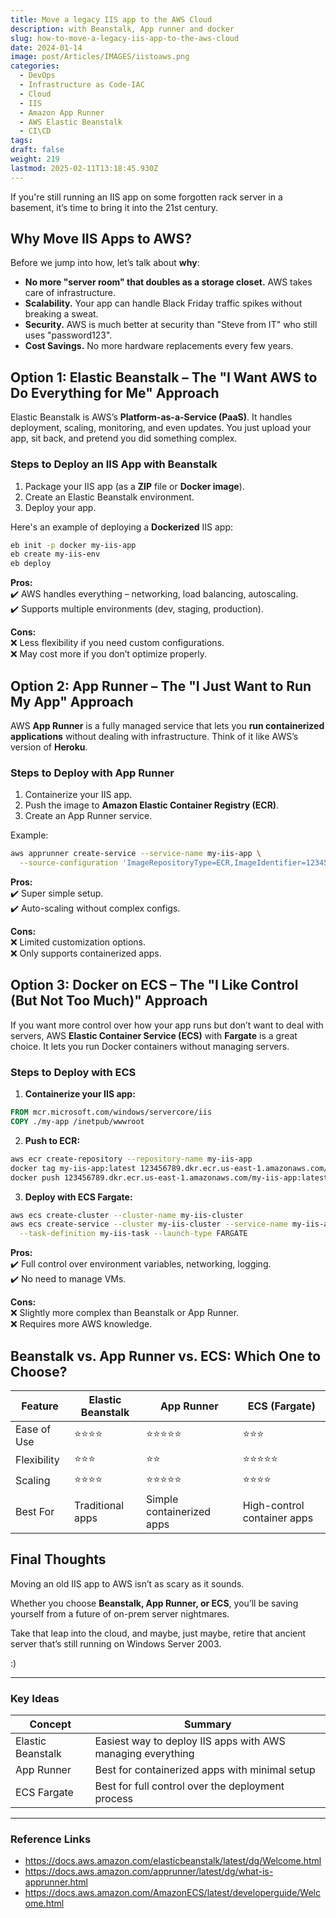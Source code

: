 ```yaml
---
title: Move a legacy IIS app to the AWS Cloud
description: with Beanstalk, App runner and docker
slug: how-to-move-a-legacy-iis-app-to-the-aws-cloud
date: 2024-01-14
image: post/Articles/IMAGES/iistoaws.png
categories:
  - DevOps
  - Infrastructure as Code-IAC
  - Cloud
  - IIS
  - Amazon App Runner
  - AWS Elastic Beanstalk
  - CI\CD
tags: 
draft: false
weight: 219
lastmod: 2025-02-11T13:18:45.930Z
---
```

<!-- 
# How to Move a legacy IIS app to the AWS Cloud with Beanstalk, App runner and docker

## A Brief History of IIS and the Cloud Wars

Ah, IIS. The web server that powered countless enterprise apps, intranet portals, and that one weird HR site that only worked in Internet Explorer. Microsoft’s **Internet Information Services (IIS)** has been around since the '90s, back when Windows NT ruled the corporate world and the only "cloud" we knew about was the one storing our MP3s on Napster. Fast forward a couple of decades, and suddenly, on-premises servers are about as trendy as dial-up internet. Welcome to the cloud era!
-->

If you're still running an IIS app on some forgotten rack server in a basement, it’s time to bring it into the 21st century.

<!-- 
And what better way than by moving it to **AWS**? In this article, we’ll look at three ways to do it: **Elastic Beanstalk, App Runner, and Docker**. And, of course, we’ll throw in some code samples because what’s an article without some copy-paste magic?
--->

## Why Move IIS Apps to AWS?

Before we jump into how, let’s talk about **why**:

* **No more "server room" that doubles as a storage closet.** AWS takes care of infrastructure.
* **Scalability.** Your app can handle Black Friday traffic spikes without breaking a sweat.
* **Security.** AWS is much better at security than "Steve from IT" who still uses "password123".
* **Cost Savings.** No more hardware replacements every few years.

## Option 1: Elastic Beanstalk – The "I Want AWS to Do Everything for Me" Approach

Elastic Beanstalk is AWS’s **Platform-as-a-Service (PaaS)**. It handles deployment, scaling, monitoring, and even updates. You just upload your app, sit back, and pretend you did something complex.

### Steps to Deploy an IIS App with Beanstalk

1. Package your IIS app (as a **ZIP** file or **Docker image**).
2. Create an Elastic Beanstalk environment.
3. Deploy your app.

Here's an example of deploying a **Dockerized** IIS app:

```sh
eb init -p docker my-iis-app
eb create my-iis-env
eb deploy
```

**Pros:**\
✔️ AWS handles everything – networking, load balancing, autoscaling.\
✔️ Supports multiple environments (dev, staging, production).

**Cons:**\
❌ Less flexibility if you need custom configurations.\
❌ May cost more if you don’t optimize properly.

## Option 2: App Runner – The "I Just Want to Run My App" Approach

AWS **App Runner** is a fully managed service that lets you **run containerized applications** without dealing with infrastructure. Think of it like AWS’s version of **Heroku**.

### Steps to Deploy with App Runner

1. Containerize your IIS app.
2. Push the image to **Amazon Elastic Container Registry (ECR)**.
3. Create an App Runner service.

Example:

```sh
aws apprunner create-service --service-name my-iis-app \
  --source-configuration 'ImageRepositoryType=ECR,ImageIdentifier=123456789.dkr.ecr.us-east-1.amazonaws.com/my-iis-app:latest'
```

**Pros:**\
✔️ Super simple setup.\
✔️ Auto-scaling without complex configs.

**Cons:**\
❌ Limited customization options.\
❌ Only supports containerized apps.

## Option 3: Docker on ECS – The "I Like Control (But Not Too Much)" Approach

If you want more control over how your app runs but don’t want to deal with servers, AWS **Elastic Container Service (ECS)** with **Fargate** is a great choice. It lets you run Docker containers without managing servers.

### Steps to Deploy with ECS

1. **Containerize your IIS app:**

```dockerfile
FROM mcr.microsoft.com/windows/servercore/iis
COPY ./my-app /inetpub/wwwroot
```

2. **Push to ECR:**

```sh
aws ecr create-repository --repository-name my-iis-app
docker tag my-iis-app:latest 123456789.dkr.ecr.us-east-1.amazonaws.com/my-iis-app:latest
docker push 123456789.dkr.ecr.us-east-1.amazonaws.com/my-iis-app:latest
```

3. **Deploy with ECS Fargate:**

```sh
aws ecs create-cluster --cluster-name my-iis-cluster
aws ecs create-service --cluster my-iis-cluster --service-name my-iis-app \
  --task-definition my-iis-task --launch-type FARGATE
```

**Pros:**\
✔️ Full control over environment variables, networking, logging.\
✔️ No need to manage VMs.

**Cons:**\
❌ Slightly more complex than Beanstalk or App Runner.\
❌ Requires more AWS knowledge.

## Beanstalk vs. App Runner vs. ECS: Which One to Choose?

| Feature     | Elastic Beanstalk | App Runner                | ECS (Fargate)               |
| ----------- | ----------------- | ------------------------- | --------------------------- |
| Ease of Use | ⭐⭐⭐⭐              | ⭐⭐⭐⭐⭐                     | ⭐⭐⭐                         |
| Flexibility | ⭐⭐⭐               | ⭐⭐                        | ⭐⭐⭐⭐⭐                       |
| Scaling     | ⭐⭐⭐⭐              | ⭐⭐⭐⭐⭐                     | ⭐⭐⭐⭐                        |
| Best For    | Traditional apps  | Simple containerized apps | High-control container apps |

## Final Thoughts

Moving an old IIS app to AWS isn’t as scary as it sounds.

Whether you choose **Beanstalk, App Runner, or ECS**, you’ll be saving yourself from a future of on-prem server nightmares.

Take that leap into the cloud, and maybe, just maybe, retire that ancient server that’s still running on Windows Server 2003.

:)

***

### Key Ideas

| Concept           | Summary                                                     |
| ----------------- | ----------------------------------------------------------- |
| Elastic Beanstalk | Easiest way to deploy IIS apps with AWS managing everything |
| App Runner        | Best for containerized apps with minimal setup              |
| ECS Fargate       | Best for full control over the deployment process           |

***

### Reference Links

* https://docs.aws.amazon.com/elasticbeanstalk/latest/dg/Welcome.html
* https://docs.aws.amazon.com/apprunner/latest/dg/what-is-apprunner.html
* https://docs.aws.amazon.com/AmazonECS/latest/developerguide/Welcome.html
